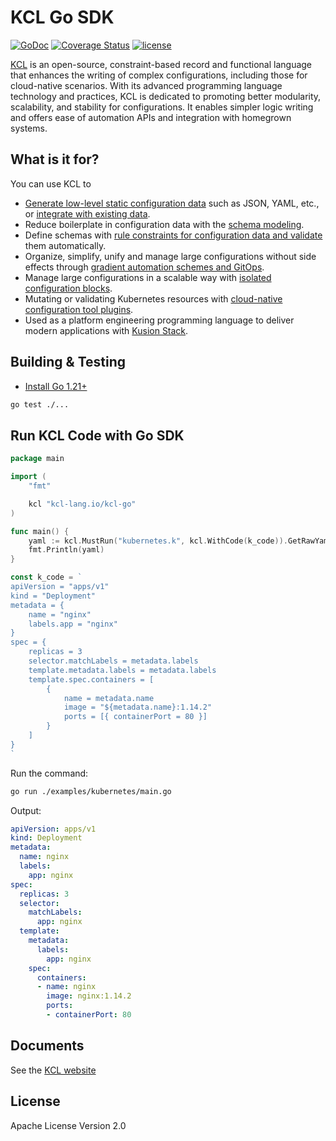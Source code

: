 # KCL Go SDK

[![GoDoc](https://godoc.org/github.com/kcl-lang/kcl-go?status.svg)](https://godoc.org/github.com/kcl-lang/kcl-go)
[![Coverage Status](https://coveralls.io/repos/github/kcl-lang/kcl-go/badge.svg)](https://coveralls.io/github/kcl-lang/kcl-go)
[![license](https://img.shields.io/github/license/kcl-lang/kcl-go.svg)](https://github.com/kcl-lang/kcl-go/blob/master/LICENSE)

[KCL](https://github.com/kcl-lang/kcl) is an open-source, constraint-based record and functional language that enhances the writing of complex configurations, including those for cloud-native scenarios. With its advanced programming language technology and practices, KCL is dedicated to promoting better modularity, scalability, and stability for configurations. It enables simpler logic writing and offers ease of automation APIs and integration with homegrown systems.

## What is it for?

You can use KCL to

+ [Generate low-level static configuration data](https://kcl-lang.io/docs/user_docs/guides/configuration) such as JSON, YAML, etc., or [integrate with existing data](https://kcl-lang.io/docs/user_docs/guides/data-integration).
+ Reduce boilerplate in configuration data with the [schema modeling](https://kcl-lang.io/docs/user_docs/guides/schema-definition).
+ Define schemas with [rule constraints for configuration data and validate](https://kcl-lang.io/docs/user_docs/guides/validation) them automatically.
+ Organize, simplify, unify and manage large configurations without side effects through [gradient automation schemes and GitOps](https://kcl-lang.io/docs/user_docs/guides/automation).
+ Manage large configurations in a scalable way with [isolated configuration blocks](https://kcl-lang.io/docs/reference/lang/tour#config-operations).
+ Mutating or validating Kubernetes resources with [cloud-native configuration tool plugins](https://kcl-lang.io/docs/user_docs/guides/working-with-k8s/).
+ Used as a platform engineering programming language to deliver modern applications with [Kusion Stack](https://kusionstack.io).

## Building & Testing

- [Install Go 1.21+](https://go.dev/dl/)

```bash
go test ./...
```

## Run KCL Code with Go SDK

```go
package main

import (
	"fmt"

	kcl "kcl-lang.io/kcl-go"
)

func main() {
	yaml := kcl.MustRun("kubernetes.k", kcl.WithCode(k_code)).GetRawYamlResult()
	fmt.Println(yaml)
}

const k_code = `
apiVersion = "apps/v1"
kind = "Deployment"
metadata = {
    name = "nginx"
    labels.app = "nginx"
}
spec = {
    replicas = 3
    selector.matchLabels = metadata.labels
    template.metadata.labels = metadata.labels
    template.spec.containers = [
        {
            name = metadata.name
            image = "${metadata.name}:1.14.2"
            ports = [{ containerPort = 80 }]
        }
    ]
}
`
```

Run the command:

```bash
go run ./examples/kubernetes/main.go
```

Output:

```yaml
apiVersion: apps/v1
kind: Deployment
metadata:
  name: nginx
  labels:
    app: nginx
spec:
  replicas: 3
  selector:
    matchLabels:
      app: nginx
  template:
    metadata:
      labels:
        app: nginx
    spec:
      containers:
      - name: nginx
        image: nginx:1.14.2
        ports:
        - containerPort: 80
```

## Documents

See the [KCL website](https://kcl-lang.io)

## License

Apache License Version 2.0
